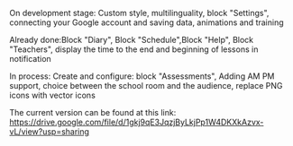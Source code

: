 On development stage: Custom style, multilinguality, block "Settings", connecting your Google account and saving data, animations and training

Already done:Block "Diary", Block "Schedule",Block "Help", Block "Teachers", display the time to the end and beginning of lessons in notification

In process: Create and configure: 
block "Assessments", Adding AM PM support, choice between the school room and the audience, replace PNG icons with vector icons

The current version can be found at this link: https://drive.google.com/file/d/1gkj9qE3JqzjByLkjPp1W4DKXkAzvx-vL/view?usp=sharing
